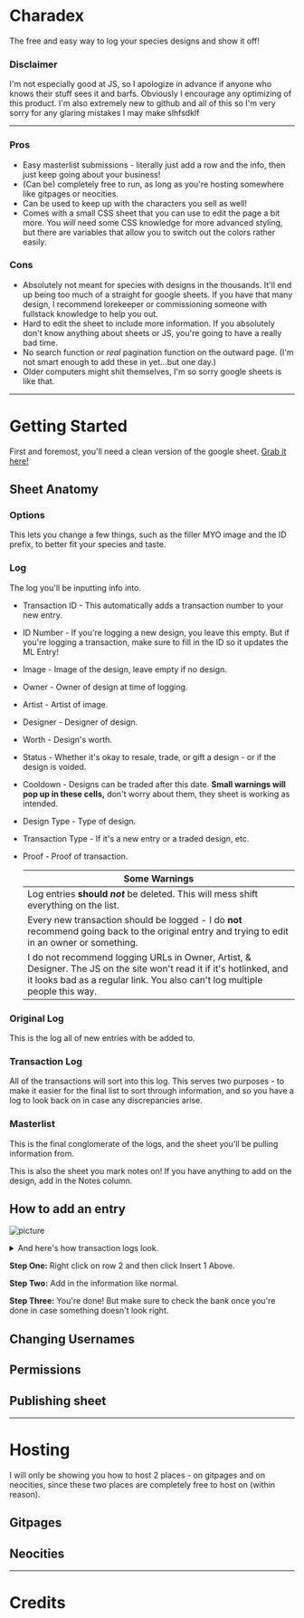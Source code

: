 # Charadex

The free and easy way to log your species designs and show it off!

### Disclaimer

I'm not especially good at JS, so I apologize in advance if anyone who knows their stuff sees it and barfs. Obviously I encourage any optimizing of this product. I'm also extremely new to github and all of this so I'm very sorry for any glaring mistakes I may make slhfsdklf

---

### Pros

- Easy masterlist submissions - literally just add a row and the info, then just keep going about your business!
- (Can be) completely free to run, as long as you're hosting somewhere like gitpages or neocities.
- Can be used to keep up with the characters you sell as well!
- Comes with a small CSS sheet that you can use to edit the page a bit more. You _will_ need some CSS knowledge for more advanced styling, but there are variables that allow you to switch out the colors rather easily.

### Cons

- Absolutely not meant for species with designs in the thousands. It'll end up being too much of a straight for google sheets. If you have that many design, I recommend lorekeeper or commissioning someone with fullstack knowledge to help you out.
- Hard to edit the sheet to include more information. If you absolutely don't know anything about sheets or JS, you're going to have a really bad time.
- No search function or _real_ pagination function on the outward page. (I'm not smart enough to add these in yet...but one day.)
- Older computers might shit themselves, I'm so sorry google sheets is like that.

---

# Getting Started

First and foremost, you'll need a clean version of the google sheet. [Grab it here!](http://www.google.fr/ "Named link title")

## Sheet Anatomy

### Options

This lets you change a few things, such as the filler MYO image and the ID prefix, to better fit your species and taste. 

### Log

The log you'll be inputting info into.

- Transaction ID - This automatically adds a transaction number to your new entry.
- ID Number - If you're logging a new design, you leave this empty. But if you're logging a transaction, make sure to fill in the ID so it updates the ML Entry!
- Image - Image of the design, leave empty if no design.
- Owner - Owner of design at time of logging.
- Artist - Artist of image.
- Designer - Designer of design.
- Worth - Design's worth.
- Status - Whether it's okay to resale, trade, or gift a design - or if the design is voided.
- Cooldown - Designs can be traded after this date. **Small warnings will pop up in these cells,** don't worry about them, they sheet is working as intended.
- Design Type - Type of design.
- Transaction Type - If it's a new entry or a traded design, etc.
- Proof - Proof of transaction.

  Some Warnings |
  ------------- |
  Log entries **should _not_** be deleted. This will mess shift everything on the list.  |
  Every new transaction should be logged - I do **not** recommend going back to the original entry and trying to edit in an owner or something.  |
  I do not recommend logging URLs in Owner, Artist, & Designer. The JS on the site won't read it if it's hotlinked, and it looks bad as a regular link. You also can't log multiple people this way.  |

### Original Log

This is the log all of new entries with be added to.

### Transaction Log

All of the transactions will sort into this log. This serves two purposes - to make it easier for the final list to sort through information, and so you have a log to look back on in case any discrepancies arise.

### Masterlist

This is the final conglomerate of the logs, and the sheet you'll be pulling information from.

This is also the sheet you mark notes on! If you have anything to add on the design, add in the Notes column.

## How to add an entry

![picture](https://i.imgur.com/JRnl1wv.gif)

<details>
   <summary>And here's how transaction logs look.</summary>
   ![picture](https://i.imgur.com/7qaOCRp.gif)
</details>

**Step One:** Right click on row 2 and then click Insert 1 Above.

**Step Two:** Add in the information like normal.

**Step Three:** You're done! But make sure to check the bank once you're done in case something doesn't look right.

## Changing Usernames

## Permissions

## Publishing sheet

---

# Hosting

I will only be showing you how to host 2 places - on gitpages and on neocities, since these two places are completely free to host on (within reason). 

## Gitpages

## Neocities

---

# Credits
